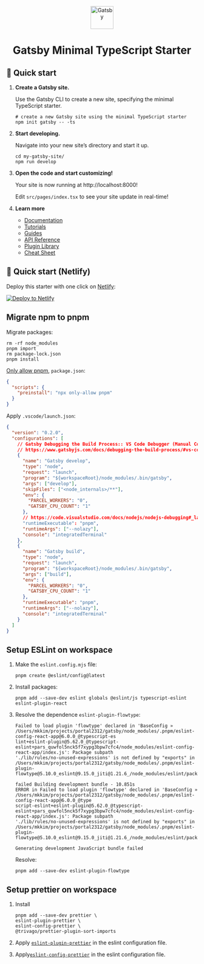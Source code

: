 <p align="center">
  <a href="https://www.gatsbyjs.com/?utm_source=starter&utm_medium=readme&utm_campaign=minimal-starter-ts">
    <img alt="Gatsby" src="https://www.gatsbyjs.com/Gatsby-Monogram.svg" width="60" />
  </a>
</p>
<h1 align="center">
  Gatsby Minimal TypeScript Starter
</h1>

## 🚀 Quick start

1.  **Create a Gatsby site.**

    Use the Gatsby CLI to create a new site, specifying the minimal TypeScript starter.

    ```shell
    # create a new Gatsby site using the minimal TypeScript starter
    npm init gatsby -- -ts
    ```

2.  **Start developing.**

    Navigate into your new site’s directory and start it up.

    ```shell
    cd my-gatsby-site/
    npm run develop
    ```

3.  **Open the code and start customizing!**

    Your site is now running at http://localhost:8000!

    Edit `src/pages/index.tsx` to see your site update in real-time!

4.  **Learn more**

    - [Documentation](https://www.gatsbyjs.com/docs/?utm_source=starter&utm_medium=readme&utm_campaign=minimal-starter-ts)
    - [Tutorials](https://www.gatsbyjs.com/docs/tutorial/?utm_source=starter&utm_medium=readme&utm_campaign=minimal-starter-ts)
    - [Guides](https://www.gatsbyjs.com/docs/how-to/?utm_source=starter&utm_medium=readme&utm_campaign=minimal-starter-ts)
    - [API Reference](https://www.gatsbyjs.com/docs/api-reference/?utm_source=starter&utm_medium=readme&utm_campaign=minimal-starter-ts)
    - [Plugin Library](https://www.gatsbyjs.com/plugins?utm_source=starter&utm_medium=readme&utm_campaign=minimal-starter-ts)
    - [Cheat Sheet](https://www.gatsbyjs.com/docs/cheat-sheet/?utm_source=starter&utm_medium=readme&utm_campaign=minimal-starter-ts)

## 🚀 Quick start (Netlify)

Deploy this starter with one click on [Netlify](https://app.netlify.com/signup):

[<img src="https://www.netlify.com/img/deploy/button.svg" alt="Deploy to Netlify" />](https://app.netlify.com/start/deploy?repository=https://github.com/gatsbyjs/gatsby-starter-minimal-ts)

## Migrate npm to pnpm

Migrate packages:

```shell
rm -rf node_modules
pnpm import
rm package-lock.json
pnpm install
```

[Only allow pnpm](https://pnpm.io/only-allow-pnpm), `package.json`:

```json
{
  "scripts": {
    "preinstall": "npx only-allow pnpm"
  }
}
```

Apply `.vscode/launch.json`:

```json
{
  "version": "0.2.0",
  "configurations": [
    // Gatsby Debugging the Build Process:: VS Code Debugger (Manual Config)
    // https://www.gatsbyjs.com/docs/debugging-the-build-process/#vs-code-debugger-manual-config
    {
      "name": "Gatsby develop",
      "type": "node",
      "request": "launch",
      "program": "${workspaceRoot}/node_modules/.bin/gatsby",
      "args": ["develop"],
      "skipFiles": ["<node_internals>/**"],
      "env": {
        "PARCEL_WORKERS": "0",
        "GATSBY_CPU_COUNT": "1"
      },
      // https://code.visualstudio.com/docs/nodejs/nodejs-debugging#_launch-configuration-support-for-npm-and-other-tools
      "runtimeExecutable": "pnpm",
      "runtimeArgs": ["--nolazy"],
      "console": "integratedTerminal"
    },
    {
      "name": "Gatsby build",
      "type": "node",
      "request": "launch",
      "program": "${workspaceRoot}/node_modules/.bin/gatsby",
      "args": ["build"],
      "env": {
        "PARCEL_WORKERS": "0",
        "GATSBY_CPU_COUNT": "1"
      },
      "runtimeExecutable": "pnpm",
      "runtimeArgs": ["--nolazy"],
      "console": "integratedTerminal"
    }
  ]
}
```

## Setup ESLint on workspace

1.  Make the `eslint.config.mjs` file:

    ```shell
    pnpm create @eslint/config@latest
    ```

2.  Install packages:

    ```shell
    pnpm add --save-dev eslint globals @eslint/js typescript-eslint eslint-plugin-react
    ```

3.  Resolve the dependence `eslint-plugin-flowtype`:

    ```shell
    Failed to load plugin 'flowtype' declared in 'BaseConfig » /Users/mkkim/projects/portal2312/gatsby/node_modules/.pnpm/eslint-config-react-app@6.0.0_@typescript-es
    lint+eslint-plugin@5.62.0_@typescript-eslint+pars_quwfol5nck5f7xypg3bpw7cfc4/node_modules/eslint-config-react-app/index.js': Package subpath
    './lib/rules/no-unused-expressions' is not defined by "exports" in
    /Users/mkkim/projects/portal2312/gatsby/node_modules/.pnpm/eslint-plugin-flowtype@5.10.0_eslint@9.15.0_jiti@1.21.6_/node_modules/eslint/package.json

    failed Building development bundle - 10.851s
    ERROR in Failed to load plugin 'flowtype' declared in 'BaseConfig » /Users/mkkim/projects/portal2312/gatsby/node_modules/.pnpm/eslint-config-react-app@6.0.0_@type
    script-eslint+eslint-plugin@5.62.0_@typescript-eslint+pars_quwfol5nck5f7xypg3bpw7cfc4/node_modules/eslint-config-react-app/index.js': Package subpath
    './lib/rules/no-unused-expressions' is not defined by "exports" in
    /Users/mkkim/projects/portal2312/gatsby/node_modules/.pnpm/eslint-plugin-flowtype@5.10.0_eslint@9.15.0_jiti@1.21.6_/node_modules/eslint/package.json

    Generating development JavaScript bundle failed
    ```

    Resolve:

    ```shell
    pnpm add --save-dev eslint-plugin-flowtype
    ```

## Setup prettier on workspace

1.  Install

    ```shell
    pnpm add --save-dev prettier \
    eslint-plugin-prettier \
    eslint-config-prettier \
    @trivago/prettier-plugin-sort-imports
    ```

2.  Apply [`eslint-plugin-prettier`](https://github.com/prettier/eslint-plugin-prettier) in the eslint configuration file.

3.  Apply[`eslint-config-prettier`](https://github.com/prettier/eslint-config-prettier) in the eslint configuration file.
